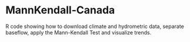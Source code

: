 # MannKendall-Canada
R code showing how to download climate and hydrometric data, separate baseflow, apply the Mann-Kendall Test and visualize trends.
